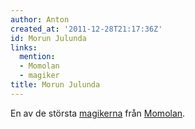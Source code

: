 ```yaml
---
author: Anton
created_at: '2011-12-28T21:17:36Z'
id: Morun Julunda
links:
  mention:
  - Momolan
  - magiker
title: Morun Julunda
---
```


En av de största [magikerna] från [Momolan].

  [magikerna]: magiker
  [Momolan]: Momolan

